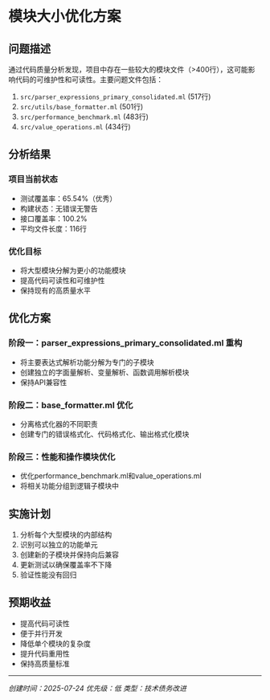# 模块大小优化方案

## 问题描述

通过代码质量分析发现，项目中存在一些较大的模块文件（>400行），这可能影响代码的可维护性和可读性。主要问题文件包括：

1. `src/parser_expressions_primary_consolidated.ml` (517行)
2. `src/utils/base_formatter.ml` (501行)  
3. `src/performance_benchmark.ml` (483行)
4. `src/value_operations.ml` (434行)

## 分析结果

### 项目当前状态
- 测试覆盖率：65.54%（优秀）
- 构建状态：无错误无警告
- 接口覆盖率：100.2%
- 平均文件长度：116行

### 优化目标
- 将大型模块分解为更小的功能模块
- 提高代码可读性和可维护性
- 保持现有的高质量水平

## 优化方案

### 阶段一：parser_expressions_primary_consolidated.ml 重构
- 将主要表达式解析功能分解为专门的子模块
- 创建独立的字面量解析、变量解析、函数调用解析模块
- 保持API兼容性

### 阶段二：base_formatter.ml 优化  
- 分离格式化器的不同职责
- 创建专门的错误格式化、代码格式化、输出格式化模块

### 阶段三：性能和操作模块优化
- 优化performance_benchmark.ml和value_operations.ml
- 将相关功能分组到逻辑子模块中

## 实施计划

1. 分析每个大型模块的内部结构
2. 识别可以独立的功能单元
3. 创建新的子模块并保持向后兼容
4. 更新测试以确保覆盖率不下降
5. 验证性能没有回归

## 预期收益

- 提高代码可读性
- 便于并行开发
- 降低单个模块的复杂度
- 提升代码重用性
- 保持高质量标准

---
*创建时间：2025-07-24*
*优先级：低*
*类型：技术债务改进*